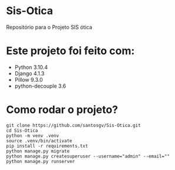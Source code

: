 # Sis-Otica
Repositório para o Projeto SIS ótica

# Este projeto foi feito com:

* Python 3.10.4
* Django 4.1.3
* Pillow 9.3.0
* python-decouple 3.6

# Como rodar o projeto?


~~~linux
git clone https://github.com/santosgv/Sis-Otica.git
cd Sis-Otica
python -m venv .venv
source .venv/bin/activate
pip install -r requirements.txt
python manage.py migrate
python manage.py createsuperuser --username="admin" --email=""
python manage.py runserver
